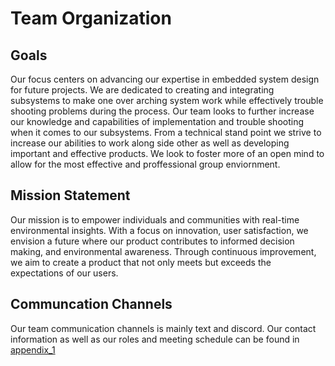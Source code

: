 # Team Organization

## Goals

Our focus centers on advancing our expertise in embedded system design for future projects. We are dedicated to creating and integrating subsystems to make one over arching system work while effectively trouble shooting problems during the process. Our team looks to further increase our knowledge and capabilities of implementation and trouble shooting when it comes to our subsystems. From a technical stand point we strive to increase our abilities to work along side other as well as developing important and effective products. We look to foster more of an open mind to allow for the most effective and proffessional group enviornment.

## Mission Statement

Our mission is to empower individuals and communities with real-time environmental insights. With a focus on innovation, user satisfaction, we envision a future where our product contributes to informed decision making, and environmental awareness. Through continuous improvement, we aim to create a product that not only meets but exceeds the expectations of our users. 

## Communcation Channels 

Our team communication channels is mainly text and discord. Our contact information as well as our roles and meeting schedule can be found in [appendix_1](/Appendix_1.md)
